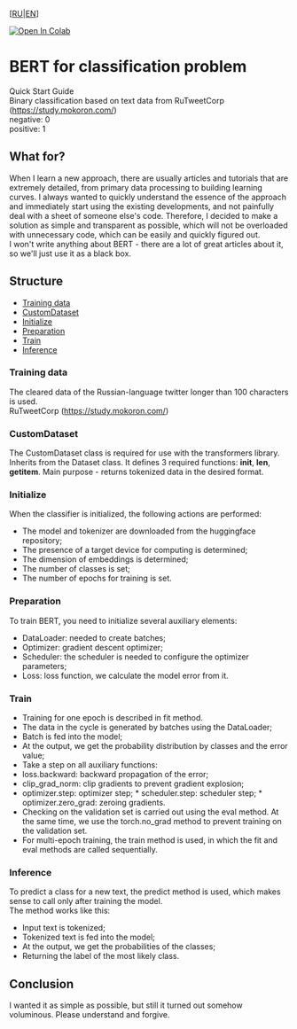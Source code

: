 \[[RU](https://github.com/shitkov/bert4classification/blob/main/readme.md)|[EN](https://github.com/shitkov/bert4classification/blob/main/readme_EN.md)\]

[![Open In Colab](https://colab.research.google.com/assets/colab-badge.svg)](https://colab.research.google.com/github/shitkov/bert4classification/blob/main/bert4clssification.ipynb)

# BERT for classification problem
Quick Start Guide<br>
Binary classification based on text data from RuTweetCorp (https://study.mokoron.com/)<br>
negative: 0<br>
positive: 1<br>
## What for?
When I learn a new approach, there are usually articles and tutorials that are extremely detailed, from primary data processing to building learning curves. I always wanted to quickly understand the essence of the approach and immediately start using the existing developments, and not painfully deal with a sheet of someone else's code. Therefore, I decided to make a solution as simple and transparent as possible, which will not be overloaded with unnecessary code, which can be easily and quickly figured out.<br>
I won't write anything about BERT - there are a lot of great articles about it, so we'll just use it as a black box.<br>
## Structure
* [Training data](#Training-data)
* [CustomDataset](#CustomDataset)
* [Initialize](#Initialize)
* [Preparation](#Preparation)
* [Train](#Train)
* [Inference](#Inference)

### Training data
The cleared data of the Russian-language twitter longer than 100 characters is used.<br>
RuTweetCorp (https://study.mokoron.com/)<br>

### CustomDataset
The CustomDataset class is required for use with the transformers library. Inherits from the Dataset class. It defines 3 required functions: __init__, __len__, __getitem__. Main purpose - returns tokenized data in the desired format.

### Initialize
When the classifier is initialized, the following actions are performed:
* The model and tokenizer are downloaded from the huggingface repository;
* The presence of a target device for computing is determined;
* The dimension of embeddings is determined;
* The number of classes is set;
* The number of epochs for training is set.


### Preparation
To train BERT, you need to initialize several auxiliary elements:
* DataLoader: needed to create batches;
* Optimizer: gradient descent optimizer;
* Scheduler: the scheduler is needed to configure the optimizer parameters;
* Loss: loss function, we calculate the model error from it.


### Train
* Training for one epoch is described in fit method.
* The data in the cycle is generated by batches using the DataLoader;
* Batch is fed into the model;
* At the output, we get the probability distribution by classes and the error value;
* Take a step on all auxiliary functions:
* loss.backward: backward propagation of the error;
* clip_grad_norm: clip gradients to prevent gradient explosion;
* optimizer.step: optimizer step;
        * scheduler.step: scheduler step;
        * optimizer.zero_grad: zeroing gradients.
* Checking on the validation set is carried out using the eval method. At the same time, we use the torch.no_grad method to prevent training on the validation set.
* For multi-epoch training, the train method is used, in which the fit and eval methods are called sequentially.


### Inference
To predict a class for a new text, the predict method is used, which makes sense to call only after training the model.<br>
The method works like this:
* Input text is tokenized;
* Tokenized text is fed into the model;
* At the output, we get the probabilities of the classes;
* Returning the label of the most likely class.

## Conclusion
I wanted it as simple as possible, but still it turned out somehow voluminous. Please understand and forgive.
